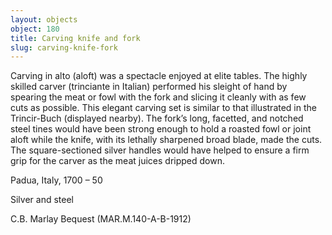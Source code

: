 ```yaml
---
layout: objects
object: 180
title: Carving knife and fork
slug: carving-knife-fork
---
```

Carving in alto (aloft) was a spectacle enjoyed at elite tables. The highly skilled carver (trinciante in Italian) performed his sleight of hand by spearing the meat or fowl with the fork and slicing it cleanly with as few cuts as possible. This elegant carving set is similar to that illustrated in the Trincir-Buch (displayed nearby). The fork’s long, facetted, and notched steel tines would have been strong enough  to hold a roasted fowl or joint aloft while the  knife, with its lethally sharpened broad blade, made the cuts. The square-sectioned silver handles would have helped to ensure a firm grip for the carver as the meat juices dripped down.  

Padua, Italy, 1700 – 50

Silver and steel  

C.B. Marlay Bequest (MAR.M.140-A-B-1912)
